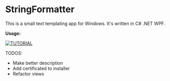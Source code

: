 # StringFormatter
This is a small text templating app for Windows. It's written in C# .NET WPF.

**Usage:**

[![TUTORIAL](https://img.youtube.com/vi/Xirk2yb1bt0/0.jpg)](https://www.youtube.com/watch?v=Xirk2yb1bt0)

TODOS:
- Make better description
- Add certificated to installer
- Refactor views
